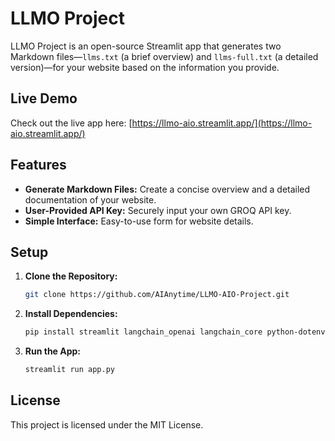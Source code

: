 
# LLMO Project

LLMO Project is an open-source Streamlit app that generates two Markdown files—`llms.txt` (a brief overview) and `llms-full.txt` (a detailed version)—for your website based on the information you provide.

## Live Demo

Check out the live app here: [https://llmo-aio.streamlit.app/](https://llmo-aio.streamlit.app/)

## Features

- **Generate Markdown Files:** Create a concise overview and a detailed documentation of your website.
- **User-Provided API Key:** Securely input your own GROQ API key.
- **Simple Interface:** Easy-to-use form for website details.

## Setup

1. **Clone the Repository:**
   ```bash
   git clone https://github.com/AIAnytime/LLMO-AIO-Project.git
   ```

2. **Install Dependencies:**
   ```bash
   pip install streamlit langchain_openai langchain_core python-dotenv
   ```

3. **Run the App:**
   ```bash
   streamlit run app.py
   ```

## License

This project is licensed under the MIT License.